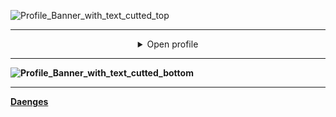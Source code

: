   <p><img src="https://user-images.githubusercontent.com/57369924/132963641-5dc32b54-844c-4409-9eec-8f69ec03ba2c.png" alt="Profile_Banner_with_text_cutted_top"></p>
<hr>
<details align="middle">
<summary>Open profile</summary>
<br>
<p align="middle"> <img src="https://komarev.com/ghpvc/?username=daenges&amp;label=Visits&amp;color=DD6387&amp;style=flat" alt="daenges"> </p>
<hr>
<br>
<h3 align="center"><b>Languages:</b></h3><b>
<p align="center"> <a href="https://www.w3schools.com/cpp/" target="_blank"> <img src="https://raw.githubusercontent.com/devicons/devicon/master/icons/cplusplus/cplusplus-original.svg" alt="cplusplus" width="40" height="40"> </a> <a href="https://www.w3schools.com/cs/" target="_blank"> <img src="https://raw.githubusercontent.com/devicons/devicon/master/icons/csharp/csharp-original.svg" alt="csharp" width="40" height="40"> </a> <a href="https://golang.org" target="_blank"> <img src="https://raw.githubusercontent.com/devicons/devicon/master/icons/go/go-original.svg" alt="go" width="40" height="40"> </a> <a href="https://kotlinlang.org" target="_blank"> <img src="https://www.vectorlogo.zone/logos/kotlinlang/kotlinlang-icon.svg" alt="kotlin" width="40" height="40"> </a> <a href="https://www.python.org" target="_blank"> <img src="https://raw.githubusercontent.com/devicons/devicon/master/icons/python/python-original.svg" alt="python" width="40" height="40"> </a> </p>
<h3 align="center"><b>Hobby Projects:</b></h3><b>
<p align="center"> <a href="https://github.com/MCCTeam/Minecraft-Console-Client" target="_blank"> <img src="https://raw.githubusercontent.com/MCCTeam/Minecraft-Console-Client/master/MinecraftClient/Resources/AppIcon.ico" alt="MCC" width="45" height="45"> </a> <a href="https://manjaro.org/" target="_blank"> <img src="https://manjaro.org/img/logo.svg" alt="manjaro" width="40" height="40"> </a> <a href="https://www.youtube.com/channel/UCg4XD4NzzbRNTAUoKKEa4Hw" target="_blank"> <img src="https://www.freepngimg.com/thumb/youtube/58961-area-text-brand-trademark-youtube-metroui-alt.png" alt="Youtube" width="45" height="45"> </a>
<br>
<br>
</p><hr>
<details>
<summary align="center">:chart_with_upwards_trend: Catistics :chart_with_downwards_trend:</summary>
<br>
<p align="center"> <img src="https://github-readme-stats.vercel.app/api/top-langs?username=daenges&amp;show_icons=true&amp;theme=dracula&amp;locale=en&amp;layout=compact" alt="daenges"></p>
<p align="center"> <img src="https://github-readme-stats.vercel.app/api?username=daenges&amp;show_icons=true&amp;theme=dracula&amp;cache_seconds=1800&amp;locale=en" alt="daenges"> </p>
<p><a href="https://github.com/Daenges"><img src="https://activity-graph.herokuapp.com/graph?username=daenges&amp;bg_color=282a36&amp;color=dd6387&amp;line=dd6387&amp;point=ffffff&amp;area=true&amp;hide_border=false" alt="Ashutosh's github activity graph"></a></p>
</details>
<hr>
<details>
<summary align="center">:trophy: Trophies :trophy:</summary>
<p align="center"> <a href="https://github.com/ryo-ma/github-profile-trophy"><img src="https://github-profile-trophy.vercel.app/?username=daenges&amp;theme=dracula" alt="daenges"></a> </p>
</details>
<hr>
<details>
<summary align="center"><b>You've scrolled very far. Take some rest and read a joke:</b></summary>
<br>
<p align="center">  <img src="https://readme-jokes.vercel.app/api?theme=dracula&amp;borderColor=white" alt="README Jokes">
</p></details>
</b></b></details><b><b>
<hr>
<p><img src="https://user-images.githubusercontent.com/57369924/132963646-67d4a093-5629-43d7-ae03-76bc48dbd063.png" alt="Profile_Banner_with_text_cutted_bottom"></p>
<hr>
<p><a href="https://github.com/Daenges">Daenges</a></p></b></b>